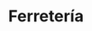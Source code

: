 ---
title: "Ferretería"
url: /ciudad-autonoma-de-buenos-aires/ferreteria-avenida-entre-rios/
shop: Eisenwaren
---